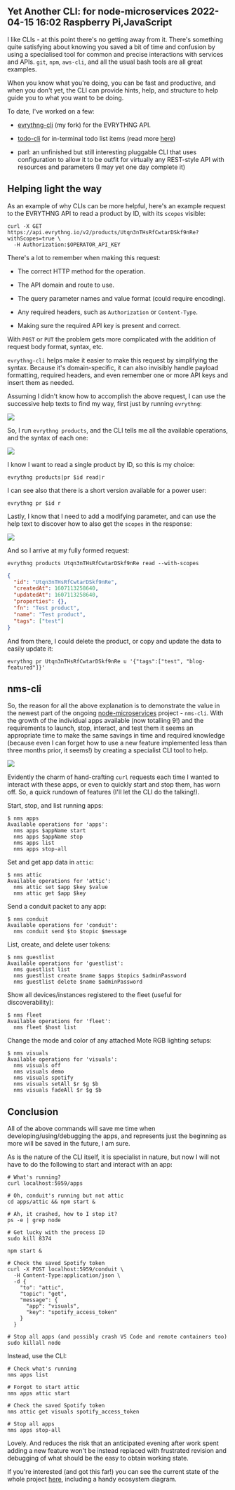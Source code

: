 Yet Another CLI: for node-microservices
2022-04-15 16:02
Raspberry Pi,JavaScript
---

I like CLIs - at this point there's no getting away from it. There's something
quite satisfying about knowing you saved a bit of time and confusion by using
a specialised tool for common and precise interactions with services and APIs.
<code>git</code>, <code>npm</code>, <code>aws-cli</code>, and all the usual bash
tools are all great examples.

When you know what you're doing, you can be fast and productive, and when you
don't yet, the CLI can provide hints, help, and structure to help guide you
to what you want to be doing.

To date, I've worked on a few:

- [evrythng-cli](https://github.com/c-d-lewis/evrythng-cli) (my fork) for the EVRYTHNG API.

- [todo-cli](https://github.com/c-d-lewis/todo-cli) for in-terminal todo list items (read more [here](https://blog.chrislewis.me.uk/?post=2021-12-20-Reminders-As-You-Code-With-todo-cli))

- parl: an unfinished but still interesting pluggable CLI that uses configuration to allow it to be outfit for virtually any REST-style API with resources and parameters (I may yet one day complete it)

## Helping light the way

As an example of why CLIs can be more helpful, here's an example request to
the EVRYTHNG API to read a product by ID, with its <code>scopes</code> visible:

```shell
curl -X GET https://api.evrythng.io/v2/products/Utqn3nTHsRfCwtarDSkf9nRe?withScopes=true \
  -H Authorization:$OPERATOR_API_KEY
```

There's a lot to remember when making this request:

- The correct HTTP method for the operation.

- The API domain and route to use.

- The query parameter names and value format (could require encoding).

- Any required headers, such as <code>Authorization</code> or <code>Content-Type</code>.

- Making sure the required API key is present and correct.

With <code>POST</code> or <code>PUT</code> the problem gets more complicated
with the addition of request body format, syntax, etc.

<code>evrythng-cli</code> helps make it easier to make this request by
simplifying the syntax. Because it's domain-specific, it can also invisibly
handle payload formatting, required headers, and even remember one or more API
keys and insert them as needed.

Assuming I didn't know how to accomplish the above request, I can use the
successive help texts to find my way, first just by running <code>evrythng</code>:

![](assets/media/2022/04/nms-cli-evrythng.png)

So, I run <code>evrythng products</code>, and the CLI tells me all the
available operations, and the syntax of each one:

![](assets/media/2022/04/nms-cli-products.png)

I know I want to read a single product by ID, so this is my choice:

```text
evrythng products|pr $id read|r
```

I can see also that there is a short version available for a power user:

```text
evrythng pr $id r
```

Lastly, I know that I need to add a modifying parameter, and can use the help
text to discover how to also get the <code>scopes</code> in the response:

![](assets/media/2022/04/nms-cli-switches.png)

And so I arrive at my fully formed request:

```shell
evrythng products Utqn3nTHsRfCwtarDSkf9nRe read --with-scopes
```

```json
{
  "id": "Utqn3nTHsRfCwtarDSkf9nRe",
  "createdAt": 1607113258640,
  "updatedAt": 1607113258640,
  "properties": {},
  "fn": "Test product",
  "name": "Test product",
  "tags": ["test"]
}
```

And from there, I could delete the product, or copy and update the data to easily
update it:

```shell
evrythng pr Utqn3nTHsRfCwtarDSkf9nRe u '{"tags":["test", "blog-featured"]}'
```

## nms-cli

So, the reason for all the above explanation is to demonstrate the value in the
newest part of the ongoing
[node-microservices](https://github.com/c-d-lewis/node-microservices) project -
<code>nms-cli</code>. With the growth of the individual apps available (now
totalling 9!) and the requirements to launch, stop, interact, and test them it
seems an appropriate time to make the same savings in time and required
knowledge (because even I can forget how to use a new feature implemented less
than three months prior, it seems!) by creating a specialist CLI tool to help.

![](assets/media/2022/04/nms-cli.png)

Evidently the charm of hand-crafting <code>curl</code> requests each time I
wanted to interact with these apps, or even to quickly start and stop them, has
worn off. So, a quick rundown of features (I'll let the CLI do the talking!).

Start, stop, and list running apps:

```text
$ nms apps
Available operations for 'apps':
  nms apps $appName start
  nms apps $appName stop
  nms apps list
  nms apps stop-all
```

Set and get app data in <code>attic</code>:

```text
$ nms attic
Available operations for 'attic':
  nms attic set $app $key $value
  nms attic get $app $key
```

Send a conduit packet to any app:

```text
$ nms conduit
Available operations for 'conduit':
  nms conduit send $to $topic $message
```

List, create, and delete user tokens:

```text
$ nms guestlist
Available operations for 'guestlist':
  nms guestlist list
  nms guestlist create $name $apps $topics $adminPassword
  nms guestlist delete $name $adminPassword
```

Show all devices/instances registered to the fleet (useful for discoverability):

```text
$ nms fleet
Available operations for 'fleet':
  nms fleet $host list
```

Change the mode and color of any attached Mote RGB lighting setups:

```text
$ nms visuals
Available operations for 'visuals':
  nms visuals off
  nms visuals demo
  nms visuals spotify
  nms visuals setAll $r $g $b
  nms visuals fadeAll $r $g $b
```

## Conclusion

All of the above commands will save me time when developing/using/debugging the
apps, and represents just the beginning as more will be saved in the future, I
am sure.

As is the nature of the CLI itself, it is specialist in nature, but now I will
not have to do the following to start and interact with an app:

```shell
# What's running?
curl localhost:5959/apps

# Oh, conduit's running but not attic
cd apps/attic && npm start &

# Ah, it crashed, how to I stop it?
ps -e | grep node

# Get lucky with the process ID
sudo kill 8374

npm start &

# Check the saved Spotify token
curl -X POST localhost:5959/conduit \
  -H Content-Type:application/json \
  -d {
    "to": "attic",
    "topic": "get",
    "message": {
      "app": "visuals",
      "key": "spotify_access_token"
    }
  }

# Stop all apps (and possibly crash VS Code and remote containers too)
sudo killall node
```

Instead, use the CLI:

```shell
# Check what's running
nms apps list

# Forgot to start attic
nms apps attic start

# Check the saved Spotify token
nms attic get visuals spotify_access_token

# Stop all apps
nms apps stop-all
```

Lovely. And reduces the risk that an anticipated evening after work spent adding
a new feature won't be instead replaced with frustrated revision and debugging
of what should be the easy to obtain working state.

If you're interested (and got this far!) you can see the current state of the
whole project [here](https://github.com/c-d-lewis/node-microservices), including
a handy ecosystem diagram.
